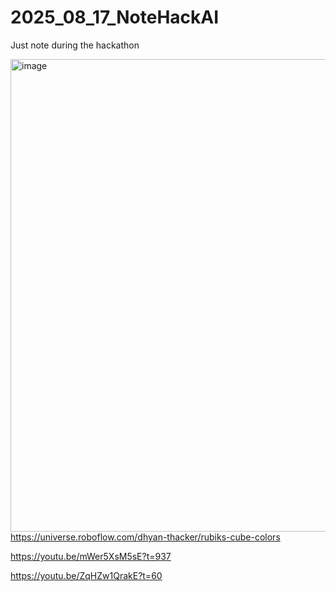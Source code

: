 # 2025_08_17_NoteHackAI
Just note during the hackathon


[<img width="1652" height="756" alt="image" src="https://github.com/user-attachments/assets/49949a6c-bb44-4570-af79-fa6c11699d66" />](https://universe.roboflow.com/dhyan-thacker/rubiks-cube-colors)  
https://universe.roboflow.com/dhyan-thacker/rubiks-cube-colors  


https://youtu.be/mWer5XsM5sE?t=937

https://youtu.be/ZqHZw1QrakE?t=60
